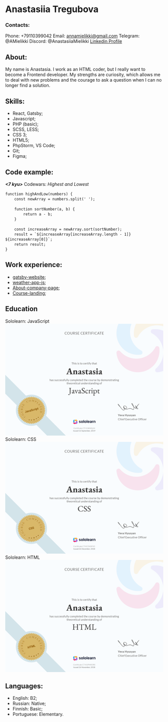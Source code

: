 # Anastasiia Tregubova

### Contacts:
Phone: +79110399042
Email: annamielikki@gmail.com
Telegram: @AMielikki
Discord: @AnastasiiaMielikki
[Linkedin Profile](https://www.linkedin.com/in/anastasiia--tregubova)

## About:
My name is Anastasia. I work as an HTML coder, but I really want to become a Frontend developer.
My strengths are curiosity, which allows me to deal with new problems and the courage to ask a question when I can no longer find a solution.

## Skills:
* React, Gatsby;
* Javascript;
* PHP (basic);
* SCSS, LESS;
* CSS 3;
* HTML5;
* PhpStorm, VS Code;
* Git;
* Figma;

## Code example:
***\<7 kyu\>*** Codewars: *Highest and Lowest*
```
function highAndLow(numbers) {
    const newArray = numbers.split(' ');

    function sortNumber(a, b) {
        return a - b;
    }

    const increaseArray = newArray.sort(sortNumber);
    result = `${increaseArray[increaseArray.length - 1]} ${increaseArray[0]}`;
    return result;
}
```

## Work experience:
* [gatsby-website](https://github.com/AnastasiiaMielikki/gatsby-website);
* [weather-app-js](https://github.com/AnastasiiaMielikki/weather-app-js);
* [About-company-page](https://advance-club.ru/about/);
* [Course-landing](https://advance-club.ru/indi/kak_uchitya_doma/);

## Education
Sololearn: JavaScript
![Sololearn: JavaScript](/imgs/js-sololearn.png)
Sololearn: CSS
![Sololearn: JavaScript](/imgs/css-sololearn.png)
Sololearn: HTML
![Sololearn: JavaScript](/imgs/html-sololearn.png)

## Languages:
* English: B2;
* Russian: Native;
* Finnish: Basic;
* Portuguese: Elementary.